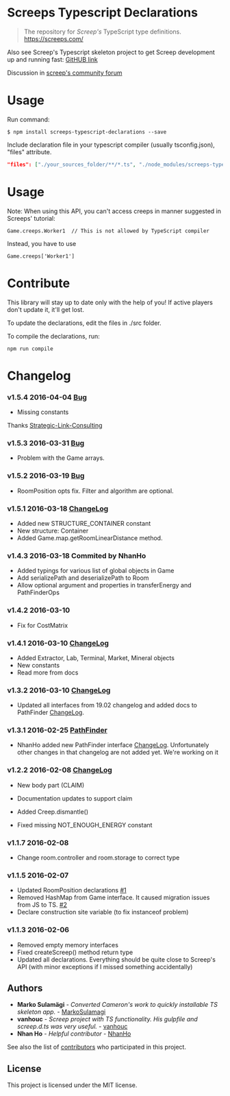 # Screeps Typescript Declarations

> The repository for *Screep's* TypeScript type definitions. https://screeps.com/

Also see Screep's Typescript skeleton project to get Screep development up and running fast: [GitHUB link](https://github.com/MarkoSulamagi/Screeps-typescript-skeleton)

Discussion in [screep's community forum](http://support.screeps.com/hc/en-us/community/posts/207116485-Writing-Screep-bots-with-Typescript?page=1#)

# Usage 

Run command: 

```
$ npm install screeps-typescript-declarations --save
```

Include declaration file in your typescript compiler (usually tsconfig.json), "files" attribute.

```json
"files": ["./your_sources_folder/**/*.ts", "./node_modules/screeps-typescript-declarations/dist/screeps.d.ts"],
```

# Usage

Note: When using this API, you can't access creeps in manner suggested in Screeps' tutorial: 

```
Game.creeps.Worker1  // This is not allowed by TypeScript compiler
```

Instead, you have to use 

```
Game.creeps['Worker1']
```

# Contribute

This library will stay up to date only with the help of you! If active players don't update it, it'll get lost.

To update the declarations, edit the files in ./src folder. 

To compile the declarations, run:

```
npm run compile
```

# Changelog

### v1.5.4 2016-04-04 [Bug](https://github.com/MarkoSulamagi/Screeps-Typescript-Declarations/issues/12)
- Missing constants

Thanks [Strategic-Link-Consulting](https://github.com/Strategic-Link-Consulting)

### v1.5.3 2016-03-31 [Bug](https://github.com/MarkoSulamagi/Screeps-Typescript-Declarations/issues/11)
- Problem with the Game arrays.

### v1.5.2 2016-03-19 [Bug](https://github.com/MarkoSulamagi/Screeps-Typescript-Declarations/issues/10)
- RoomPosition opts fix. Filter and algorithm are optional.

### v1.5.1 2016-03-18 [ChangeLog](http://support.screeps.com/hc/en-us/articles/208013255)
- Added new STRUCTURE_CONTAINER constant
- New structure: Container
- Added Game.map.getRoomLinearDistance method.

### v1.4.3 2016-03-18 Commited by NhanHo
- Added typings for various list of global objects in Game
- Add serializePath and deserializePath to Room
- Allow optional argument and properties in transferEnergy and PathFinderOps

### v1.4.2 2016-03-10
- Fix for CostMatrix 

### v1.4.1 2016-03-10 [ChangeLog](http://support.screeps.com/hc/en-us/articles/207929925)
- Added Extractor, Lab, Terminal, Market, Mineral objects
- New constants
- Read more from docs

### v1.3.2 2016-03-10 [ChangeLog](http://support.screeps.com/hc/en-us/articles/207023879-PathFinder)
- Updated all interfaces from 19.02 changelog and added docs to PathFinder [ChangeLog](http://support.screeps.com/hc/en-us/articles/207728995-Changelog-2016-02-19). 

### v1.3.1 2016-02-25 [PathFinder](http://support.screeps.com/hc/en-us/articles/207023879-PathFinder)
- NhanHo added new PathFinder interface [ChangeLog](http://support.screeps.com/hc/en-us/articles/207728995-Changelog-2016-02-19). 
Unfortunately other changes in that changelog are not added yet. We're working on it

### v1.2.2 2016-02-08 [ChangeLog](http://support.screeps.com/hc/en-us/articles/206897739-Changelog-2016-02-08)
- New body part (CLAIM)
- Documentation updates to support claim
- Added Creep.dismantle()

- Fixed missing NOT_ENOUGH_ENERGY constant

### v1.1.7 2016-02-08
- Change room.controller and room.storage to correct type

### v1.1.5 2016-02-07
- Updated RoomPosition declarations [#1](https://github.com/MarkoSulamagi/Screeps-Typescript-Declarations/issues/1)
- Removed HashMap from Game interface. It caused migration issues from JS to TS. [#2](https://github.com/MarkoSulamagi/Screeps-Typescript-Declarations/issues/2)
- Declare construction site variable (to fix instanceof problem)

### v1.1.3 2016-02-06
- Removed empty memory interfaces
- Fixed createScreep() method return type
- Updated all declarations. Everything should be quite close to Screep's API (with minor exceptions if I missed something accidentally)

## Authors

* **Marko Sulamägi** - *Converted Cameron's work to quickly installable TS skeleton app.* - [MarkoSulamagi](https://github.com/MarkoSulamagi)
* **vanhouc** - *Screep project with TS functionality. His gulpfile and screep.d.ts was very useful.* - [vanhouc](https://github.com/vanhouc)
* **Nhan Ho** - *Helpful contributor* - [NhanHo](https://github.com/NhanHo)

See also the list of [contributors](https://github.com/your/project/contributors) who participated in this project.

## License

This project is licensed under the MIT license.